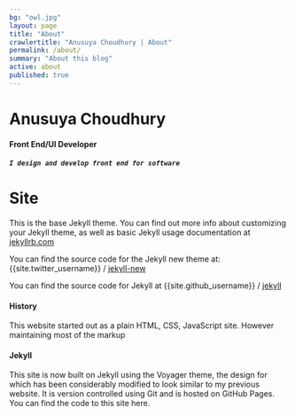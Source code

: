 ```yaml
---
bg: "owl.jpg"
layout: page
title: "About"
crawlertitle: "Anusuya Choudhury | About"
permalink: /about/
summary: "About this blog"
active: about
published: true
---
```


# Anusuya Choudhury
#### Front End/UI Developer
##### `I design and develop front end for software`


# Site

This is the base Jekyll theme. You can find out more info about customizing your Jekyll theme, as well as basic Jekyll usage documentation at [jekyllrb.com](http://jekyllrb.com/)

You can find the source code for the Jekyll new theme at:
{{site.twitter_username}} /
[jekyll-new](https://github.com/jglovier/jekyll-new)

You can find the source code for Jekyll at
{{site.github_username}} /
[jekyll](https://github.com/jekyll/jekyll)

#### History

This website started out as a plain HTML, CSS, JavaScript site. However maintaining most of the markup 

#### Jekyll
This site is now built on Jekyll using the Voyager theme, the design for which has been considerably modified to look similar to my previous website. It is version controlled using Git and is hosted on GitHub Pages. You can find the code to this site here. 

